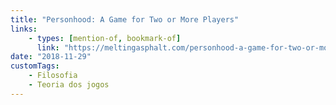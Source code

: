 ```yaml
---
title: "Personhood: A Game for Two or More Players"
links:
    - types: [mention-of, bookmark-of]
      link: "https://meltingasphalt.com/personhood-a-game-for-two-or-more-players/"
date: "2018-11-29"
customTags:
    - Filosofia
    - Teoria dos jogos
---
```

